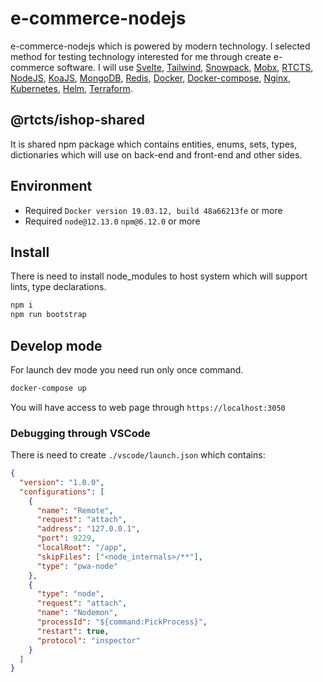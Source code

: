# e-commerce-nodejs

e-commerce-nodejs which is powered by modern technology. I selected method for testing technology interested for me through create e-commerce software. I will use [Svelte](https://svelte.dev), [Tailwind](https://tailwindcss.com), [Snowpack](https://www.snowpack.dev/), [Mobx](https://mobx.js.org/README.html), [RTCTS](https://github.com/mitya-borodin/rtcts), [NodeJS](https://nodejs.org/en/), [KoaJS](https://koajs.com), [MongoDB](https://www.mongodb.com/), [Redis](https://redis.io/), [Docker](https://www.docker.com/), [Docker-compose](https://docs.docker.com/compose/), [Nginx](https://nginx.org/), [Kubernetes](https://kubernetes.io/), [Helm](https://helm.sh), [Terraform](https://www.terraform.io/).

## @rtcts/ishop-shared

It is shared npm package which contains entities, enums, sets, types, dictionaries which will use on back-end and front-end and other sides.

## Environment

- Required `Docker version 19.03.12, build 48a66213fe` or more
- Required `node@12.13.0` `npm@6.12.0` or more

## Install

There is need to install node_modules to host system which will support lints, type declarations.

```bash
npm i
npm run bootstrap
```

## Develop mode

For launch dev mode you need run only once command.

```bash
docker-compose up
```

You will have access to web page through `https://localhost:3050`

### Debugging through VSCode

There is need to create `./vscode/launch.json` which contains:

``` json
{
  "version": "1.0.0",
  "configurations": [
    {
      "name": "Remote",
      "request": "attach",
      "address": "127.0.0.1",
      "port": 9229,
      "localRoot": "/app",
      "skipFiles": ["<node_internals>/**"],
      "type": "pwa-node"
    },
    {
      "type": "node",
      "request": "attach",
      "name": "Nodemon",
      "processId": "${command:PickProcess}",
      "restart": true,
      "protocol": "inspector"
    }
  ]
}

```
